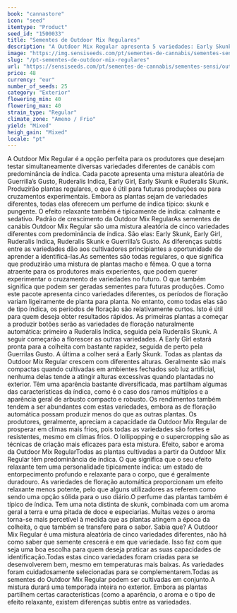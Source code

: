 ```yaml
---
book: "cannastore"
icon: "seed"
itemtype: "Product"
seed_id: "1500033"
title: "Sementes de Outdoor Mix Regulares"
description: "A Outdoor Mix Regular apresenta 5 variedades: Early Skunk, Early Girl, Guerrilla’s Gusto, Ruderalis Skunk e Ruderalis Indica. Prosperam em climas frios."
image: "https://img.sensiseeds.com/pt/sementes-de-cannabis/sementes-sensi/outdoor-mix-image.png"
slug: "/pt-sementes-de-outdoor-mix-regulares"
url: "https://sensiseeds.com/pt/sementes-de-cannabis/sementes-sensi/outdoor-mix?a_aid=cannastore"
price: 48
currency: "eur"
number_of_seeds: 25
category: "Exterior"
flowering_min: 40
flowering_max: 40
strain_type: "Regular"
climate_zone: "Ameno / Frio"
yield: "Mixed"
heigh_gain: "Mixed"
locale: "pt"
---
```

A Outdoor Mix Regular é a opção perfeita para os produtores que desejam testar simultaneamente diversas variedades diferentes de canábis com predominância de índica. Cada pacote apresenta uma mistura aleatória de Guerrilla’s Gusto, Ruderalis Indica, Early Girl, Early Skunk e Ruderalis Skunk. Produzirão plantas regulares, o que é útil para futuras produções ou para cruzamentos experimentais. Embora as plantas sejam de variedades diferentes, todas elas oferecem um perfume de índica típico: skunk e pungente. O efeito relaxante também é tipicamente de índica: calmante e sedativo. Padrão de crescimento da Outdoor Mix RegularAs sementes de canábis Outdoor Mix Regular são uma mistura aleatória de cinco variedades diferentes com predominância de índica. São elas: Early Skunk, Early Girl, Ruderalis Indica, Ruderalis Skunk e Guerrilla’s Gusto. As diferenças subtis entre as variedades dão aos cultivadores principiantes a oportunidade de aprender a identificá-las.As sementes são todas regulares, o que significa que produzirão uma mistura de plantas macho e fêmea. O que a torna atraente para os produtores mais experientes, que podem querer experimentar o cruzamento de variedades no futuro. O que também significa que podem ser geradas sementes para futuras produções. Como este pacote apresenta cinco variedades diferentes, os períodos de floração variam ligeiramente de planta para planta. No entanto, como todas elas são de tipo índica, os períodos de floração são relativamente curtos. Isto é útil para quem deseja obter resultados rápidos. As primeiras plantas a começar a produzir botões serão as variedades de floração naturalmente automática: primeiro a Ruderalis Indica, seguida pela Ruderalis Skunk. A seguir começarão a florescer as outras variedades. A Early Girl estará pronta para a colheita com bastante rapidez, seguida de perto pela Guerrilas Gusto. A última a colher será a Early Skunk. Todas as plantas da Outdoor Mix Regular crescem com diferentes alturas. Geralmente são mais compactas quando cultivadas em ambientes fechados sob luz artificial, nenhuma delas tende a atingir alturas excessivas quando plantadas no exterior. Têm uma aparência bastante diversificada, mas partilham algumas das características da índica, como é o caso dos ramos múltiplos e a aparência geral de arbusto compacto e robusto. Os rendimentos também tendem a ser abundantes com estas variedades, embora as de floração automática possam produzir menos do que as outras plantas. Os produtores, geralmente, apreciam a capacidade da Outdoor Mix Regular de prosperar em climas mais frios, pois todas as variedades são fortes e resistentes, mesmo em climas frios. O lollipopping e o supercropping são as técnicas de criação mais eficazes para esta mistura. Efeito, sabor e aroma da Outdoor Mix RegularTodas as plantas cultivadas a partir da Outdoor Mix Regular têm predominância de índica. O que significa que o seu efeito relaxante tem uma personalidade tipicamente índica: um estado de entorpecimento profundo e relaxante para o corpo, que é geralmente duradouro. As variedades de floração automática proporcionam um efeito relaxante menos potente, pelo que alguns utilizadores as referem como sendo uma opção sólida para o uso diário.O perfume das plantas também é típico de índica. Tem uma nota distinta de skunk, combinada com um aroma geral a terra e uma pitada de doce e especiarias. Muitas vezes o aroma torna-se mais percetível à medida que as plantas atingem a época da colheita, o que também se transfere para o sabor. Sabia que? A Outdoor Mix Regular é uma mistura aleatória de cinco variedades diferentes, não há como saber que semente crescerá e em que variedade. Isso faz com que seja uma boa escolha para quem deseja praticar as suas capacidades de identificação.Todas estas cinco variedades foram criadas para se desenvolverem bem, mesmo em temperaturas mais baixas. As variedades foram cuidadosamente selecionadas para se complementarem.Todas as sementes do Outdoor Mix Regular podem ser cultivadas em conjunto.A mistura durará uma temporada inteira no exterior. Embora as plantas partilhem certas características (como a aparência, o aroma e o tipo de efeito relaxante, existem diferenças subtis entre as variedades.
